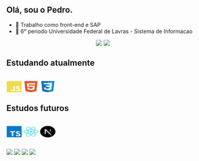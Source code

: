 ## Olá, sou o Pedro.



- 📘 Trabalho como front-end e SAP
- 📕 6° periodo Universidade Federal de Lavras - Sistema de Informacao 


<div align="center">
  <a hr° periodoeUniversidade Federal de Lavras - Sistema de Informacao .ai/phquintiliano">
  <img height="180em" src="https://github-readme-stats.vercel.app/api?username=phquintiliano&show_icons=true&theme=dark&include_all_commits=true&count_private=true"/>
  <img height="180em" src="https://github-readme-stats.vercel.app/api/top-langs/?username=phquintiliano&layout=compact&langs_count=7&theme=dark"/>
</div>

  
 ## Estudando atualmente 
<div style="display: inline_block"><br>
  <img align="center" alt="Pedro-Js" height="30" width="40" src="https://raw.githubusercontent.com/devicons/devicon/master/icons/javascript/javascript-plain.svg">
  <img align="center" alt="Pedro-HTML" height="30" width="40" src="https://raw.githubusercontent.com/devicons/devicon/master/icons/html5/html5-original.svg">
  <img align="center" alt="Pedro-CSS" height="30" width="40"  src="https://raw.githubusercontent.com/devicons/devicon/master/icons/css3/css3-original.svg"> 

</div>
  
  ## Estudos futuros 
  <div style="display: inline_block"><br>
  
  <img align="center" alt="Pedro-Ts" height="30" width="40" src="https://raw.githubusercontent.com/devicons/devicon/master/icons/typescript/typescript-plain.svg">
  <img align="center" alt="Pedro-React" height="30" width="40" src="https://raw.githubusercontent.com/devicons/devicon/master/icons/react/react-original.svg">
  <img align="center" alt="Pedro-CSS" height="30" width="40" src="https://raw.githubusercontent.com/devicons/devicon/master/icons/nextjs/nextjs-original.svg">
 
</div>
  
   ## 
 
<div> 

  <a href="https://instagram.com/quintiliano_ph" target="_blank"><img src="https://img.shields.io/badge/-Instagram-%23E4405F?style=for-the-badge&logo=instagram&logoColor=white" target="_blank"></a>
  <a href="mailto:pedrohquintiliano16@gmail.com"><img src="https://img.shields.io/badge/-Gmail-%23333?style=for-the-badge&logo=gmail&logoColor=white" target="_blank"></a>
  <a href="https://www.linkedin.com/in/phquintiliano" target="_blank"><img src="https://img.shields.io/badge/-LinkedIn-%230077B5?style=for-the-badge&logo=linkedin&logoColor=white" target="_blank"></a> 
  <a href="https://api.whatsapp.com/send?phone=5535997144123&text=Olá,boa%20tarde" target="_blank"><img src="https://img.shields.io/badge/WhatsApp-25D366?style=for-the-badge&logo=whatsapp&logoColor=white" target="_blank"></a>
 
</div>
